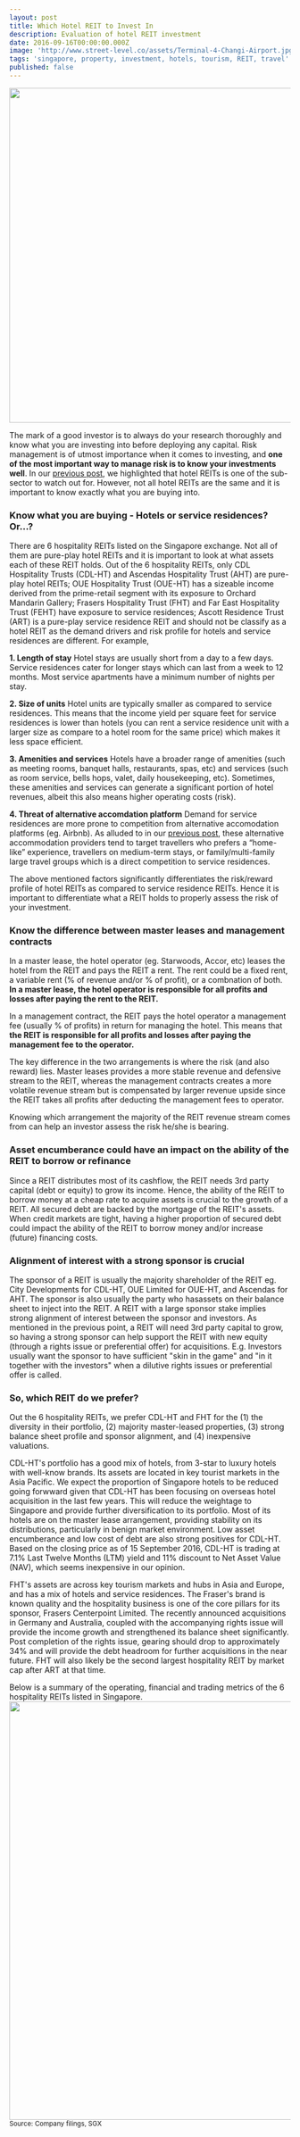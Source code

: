 ```yaml
---
layout: post
title: Which Hotel REIT to Invest In
description: Evaluation of hotel REIT investment
date: 2016-09-16T00:00:00.000Z
image: 'http://www.street-level.co/assets/Terminal-4-Changi-Airport.jpg'
tags: 'singapore, property, investment, hotels, tourism, REIT, travel'
published: false
---
```


<img src="http://www.street-level.co/assets/Terminal-4-Changi-Airport.jpg" width="600px"><br>

The mark of a good investor is to always do your research thoroughly and know what you are investing into before deploying any capital.  Risk management is of utmost importance when it comes to investing, and **one of the most important way to manage risk is to know your investments well**.  In our [previous post](http://www.street-level.co/2016/09/02/hotel-reits-the-bright-spot-in-the-real-estate-sector.html), we highlighted that hotel REITs is one of the sub-sector to watch out for.  However, not all hotel REITs are the same and it is important to know exactly what you are buying into. <!--more-->

### Know what you are buying - Hotels or service residences? Or...?
There are 6 hospitality REITs listed on the Singapore exchange.  Not all of them are pure-play hotel REITs and it is important to look at what assets each of these REIT holds.  Out of the 6 hospitality REITs, only CDL Hospitality Trusts (CDL-HT) and Ascendas Hospitality Trust (AHT) are pure-play hotel REITs; OUE Hospitality Trust (OUE-HT) has a sizeable income derived from the prime-retail segment with its exposure to Orchard Mandarin Gallery; Frasers Hospitality Trust (FHT) and Far East Hospitality Trust (FEHT) have exposure to service residences; Ascott Residence Trust (ART) is a pure-play service residence REIT and should not be classify as a hotel REIT as the demand drivers and risk profile for hotels and service residences are different.  For example,

**1. Length of stay**
Hotel stays are usually short from a day to a few days.  Service residences cater for longer stays which can last from a week to 12 months.  Most service apartments have a minimum number of nights per stay.

**2. Size of units**
Hotel units are typically smaller as compared to service residences.  This means that the income yield per square feet for service residences is lower than hotels (you can rent a service residence unit with a larger size as compare to a hotel room for the same price) which makes it less space efficient.

**3. Amenities and services**
Hotels have a broader range of amenities (such as meeting rooms, banquet halls, restaurants, spas, etc) and services (such as room service, bells hops, valet, daily housekeeping, etc).  Sometimes, these amenities and services can generate a significant portion of hotel revenues, albeit this also means higher operating costs (risk).

**4. Threat of alternative accomdation platform**
Demand for service residences are more prone to competition from alternative accomodation platforms (eg. Airbnb).  As alluded to in our [previous post](http://www.street-level.co/2016/09/02/hotel-reits-the-bright-spot-in-the-real-estate-sector.html), these alternative accommodation providers tend to target travellers who prefers a “home-like” experience, travellers on medium-term stays, or family/multi-family large travel groups which is a direct competition to service residences.

The above mentioned factors significantly differentiates the risk/reward profile of hotel REITs as compared to service residence REITs.  Hence it is important to differentiate what a REIT holds to properly assess the risk of your investment.

### Know the difference between master leases and management contracts
In a master lease, the hotel operator (eg. Starwoods, Accor, etc) leases the hotel from the REIT and pays the REIT a rent.  The rent could be a fixed rent, a variable rent (% of revenue and/or % of profit), or a combnation of both.  **In a master lease, the hotel operator is responsible for all profits and losses after paying the rent to the REIT.**

In a management contract, the REIT pays the hotel operator a management fee (usually % of profits) in return for managing the hotel.  This means that **the REIT is responsible for all profits and losses after paying the management fee to the operator.**

The key difference in the two arrangements is where the risk (and also reward) lies.  Master leases provides a more stable revenue and defensive stream to the REIT, whereas the management contracts creates a more volatile revenue stream but is compensated by larger revenue upside since the REIT takes all profits after deducting the management fees to operator.

Knowing which arrangement the majority of the REIT revenue stream comes from can help an investor assess the risk he/she is bearing.

### Asset encumberance could have an impact on the ability of the REIT to borrow or refinance
Since a REIT distributes most of its cashflow, the REIT needs 3rd party capital (debt or equity) to grow its income.  Hence, the ability of the REIT to borrow money at a cheap rate to acquire assets is crucial to the growth of a REIT.  All secured debt are backed by the mortgage of the REIT's assets.  When credit markets are tight, having a higher proportion of secured debt could impact the ability of the REIT to borrow money and/or increase (future) financing costs.  
  
### Alignment of interest with a strong sponsor is crucial
The sponsor of a REIT is usually the majority shareholder of the REIT eg. City Developments for CDL-HT, OUE Limited for OUE-HT, and Ascendas for AHT.  The sponsor is also usually the party who hasassets on their balance sheet to inject into the REIT.  A REIT with a large sponsor stake implies strong alignment of interest between the sponsor and investors. As mentioned in the previous point, a REIT will need 3rd party capital to grow, so having a strong sponsor can help support the REIT with new equity (through a rights issue or preferential offer) for acquisitions.  E.g. Investors usually want the sponsor to have sufficient "skin in the game" and "in it together with the investors" when a dilutive rights issues or preferential offer is called.

### So, which REIT do we prefer?
Out the 6 hospitality REITs, we prefer CDL-HT and FHT for the (1) the diversity in their portfolio, (2) majority master-leased properties, (3) strong balance sheet profile and sponsor alignment, and (4) inexpensive valuations.  

CDL-HT's portfolio has a good mix of hotels, from 3-star to luxury hotels with well-know brands.  Its assets are located in key tourist markets in the Asia Pacific.  We expect the proportion of Singapore hotels to be reduced going forwward given that CDL-HT has been focusing on overseas hotel acquisition in the last few years.  This will reduce the weightage to Singapore and provide further diversification to its portfolio.  Most of its hotels are on the master lease arrangement, providing stability on its distributions, particularly in benign market environment.  Low asset encumberance and low cost of debt are also strong positives for CDL-HT.  Based on the closing price as of 15 September 2016, CDL-HT is trading at 7.1% Last Twelve Months (LTM) yield and 11% discount to Net Asset Value (NAV), which seems inexpensive in our opinion.

FHT's assets are across key tourism markets and hubs in Asia and Europe, and has a mix of hotels and service residences.  The Fraser's brand is known quality and the hospitality business is one of the core pillars for its sponsor, Frasers Centerpoint Limited.  The recently announced acquisitions in Germany and Australia, coupled with the accompanying rights issue will provide the income growth and strengthened its balance sheet significantly.  Post completion of the rights issue, gearing should drop to approximately 34% and will provide the debt headroom for further acquisitions in the near future.  FHT will also likely be the second largest hospitality REIT by market cap after ART at that time.

Below is a summary of the operating, financial and trading metrics of the 6 hospitality REITs listed in Singapore.
<img src="http://www.street-level.co/assets/Hospitality-REITs-table-15Sep16.png" width="750px"><br>
<sup>Source: Company filings, SGX</sup>
